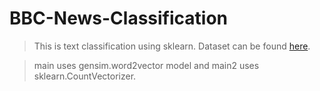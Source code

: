 # BBC-News-Classification
> This is text classification using sklearn. Dataset can be found [here](https://www.kaggle.com/yufengdev/bbc-fulltext-and-category).

> main uses gensim.word2vector model and main2 uses sklearn.CountVectorizer.
